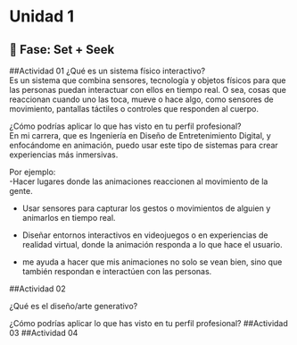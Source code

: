 # Unidad 1

## 🔎 Fase: Set + Seek 

##Actividad 01
¿Qué es un sistema físico interactivo?  
Es un sistema que combina sensores, tecnología y objetos físicos para que las personas puedan interactuar con ellos en tiempo real. O sea, cosas que reaccionan cuando uno las toca, mueve o hace algo, como sensores de movimiento, pantallas táctiles o controles que responden al cuerpo.  

¿Cómo podrías aplicar lo que has visto en tu perfil profesional?  
En mi carrera, que es Ingeniería en Diseño de Entretenimiento Digital, y enfocándome en animación, puedo usar este tipo de sistemas para crear experiencias más inmersivas.

Por ejemplo:  
-Hacer lugares donde las animaciones reaccionen al movimiento de la gente.

- Usar sensores para capturar los gestos o movimientos de alguien y animarlos en tiempo real.

- Diseñar entornos interactivos en videojuegos o en experiencias de realidad virtual, donde la animación responda a lo que hace el usuario.
  
- me ayuda a hacer que mis animaciones no solo se vean bien, sino que también respondan e interactúen con las personas.

##Actividad 02

¿Qué es el diseño/arte generativo?  

¿Cómo podrías aplicar lo que has visto en tu perfil profesional? 
##Actividad 03
##Actividad 04
